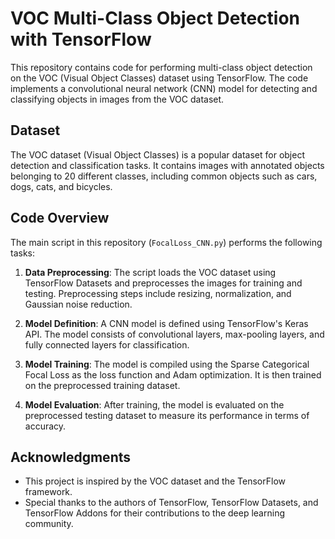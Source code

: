# VOC Multi-Class Object Detection with TensorFlow

This repository contains code for performing multi-class object detection on the VOC (Visual Object Classes) dataset using TensorFlow. The code implements a convolutional neural network (CNN) model for detecting and classifying objects in images from the VOC dataset.

## Dataset

The VOC dataset (Visual Object Classes) is a popular dataset for object detection and classification tasks. It contains images with annotated objects belonging to 20 different classes, including common objects such as cars, dogs, cats, and bicycles.

## Code Overview

The main script in this repository (`FocalLoss_CNN.py`) performs the following tasks:

1. **Data Preprocessing**: The script loads the VOC dataset using TensorFlow Datasets and preprocesses the images for training and testing. Preprocessing steps include resizing, normalization, and Gaussian noise reduction.

2. **Model Definition**: A CNN model is defined using TensorFlow's Keras API. The model consists of convolutional layers, max-pooling layers, and fully connected layers for classification.

3. **Model Training**: The model is compiled using the Sparse Categorical Focal Loss as the loss function and Adam optimization. It is then trained on the preprocessed training dataset.

4. **Model Evaluation**: After training, the model is evaluated on the preprocessed testing dataset to measure its performance in terms of accuracy.

## Acknowledgments
- This project is inspired by the VOC dataset and the TensorFlow framework.
- Special thanks to the authors of TensorFlow, TensorFlow Datasets, and TensorFlow Addons for their contributions to the deep learning community.

